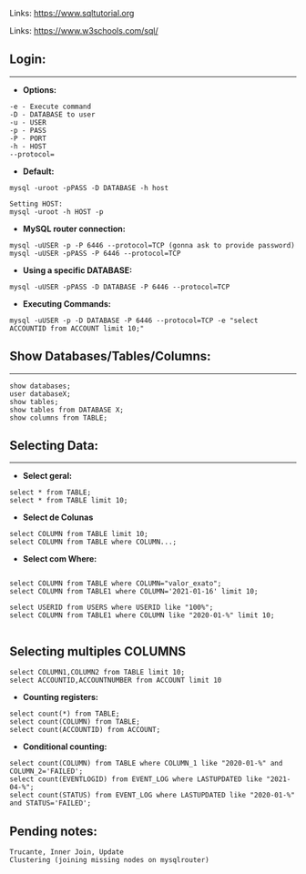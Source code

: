 Links: https://www.sqltutorial.org <p>
Links: https://www.w3schools.com/sql/


## Login:
------

* **Options:**

```
-e - Execute command
-D - DATABASE to user
-u - USER
-p - PASS
-P - PORT
-h - HOST
--protocol=

```

* **Default:**

```
mysql -uroot -pPASS -D DATABASE -h host

Setting HOST:
mysql -uroot -h HOST -p
```


* **MySQL router connection:**

```
mysql -uUSER -p -P 6446 --protocol=TCP (gonna ask to provide password)
mysql -uUSER -pPASS -P 6446 --protocol=TCP
```

* **Using a specific DATABASE:**

```
mysql -uUSER -pPASS -D DATABASE -P 6446 --protocol=TCP
```

* **Executing Commands:**

```
mysql -uUSER -p -D DATABASE -P 6446 --protocol=TCP -e "select ACCOUNTID from ACCOUNT limit 10;"
```

## Show Databases/Tables/Columns:
--------------

```
show databases;
user databaseX;
show tables;
show tables from DATABASE X;
show columns from TABLE;
```

## Selecting Data:
--------------

* **Select geral:**

```
select * from TABLE;
select * from TABLE limit 10;
```

* **Select de Colunas**

```
select COLUMN from TABLE limit 10;
select COLUMN from TABLE where COLUMN...;

```

* **Select com Where:**

```

select COLUMN from TABLE where COLUMN="valor_exato";
select COLUMN from TABLE1 where COLUMN='2021-01-16' limit 10;

select USERID from USERS where USERID like "100%";
select COLUMN from TABLE1 where COLUMN like "2020-01-%" limit 10;
 
```

## Selecting multiples COLUMNS

```
select COLUMN1,COLUMN2 from TABLE limit 10;
select ACCOUNTID,ACCOUNTNUMBER from ACCOUNT limit 10
```

* **Counting registers:**

```
select count(*) from TABLE;
select count(COLUMN) from TABLE;
select count(ACCOUNTID) from ACCOUNT;
```

* **Conditional counting:**

```
select count(COLUMN) from TABLE where COLUMN_1 like "2020-01-%" and COLUMN_2='FAILED';
select count(EVENTLOGID) from EVENT_LOG where LASTUPDATED like "2021-04-%";
select count(STATUS) from EVENT_LOG where LASTUPDATED like "2020-01-%" and STATUS='FAILED';

```

## Pending notes:

```
Trucante, Inner Join, Update
Clustering (joining missing nodes on mysqlrouter)
```




